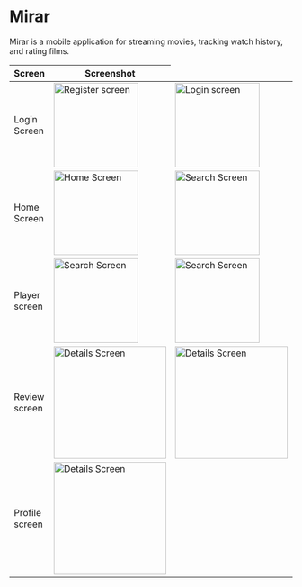 # Mirar
Mirar is a mobile application for streaming movies, tracking watch history, and rating films.

<table>
  <thead>
    <tr>
      <th>Screen</th>
      <th>Screenshot</th>
    </tr>
  </thead>
  <tbody>
    <tr>
      <td>Login Screen</td>
      <td><img src=https://github.com/user-attachments/assets/cbf175a0-e65a-4456-876f-102adb1704e6 alt="Register screen" width="150"></td>
      <td><img src=https://github.com/user-attachments/assets/ebe27c45-d9d4-4db5-82a2-91ea4a59d6d4 alt="Login screen" width="150"></td>
    </tr>
    <tr>
      <td>Home Screen</td>
      <td><img src=https://github.com/user-attachments/assets/b6c71bcb-c783-453f-8f7d-0f10f36543d8 alt="Home Screen" width="150"></td>
      <td><img src=https://github.com/user-attachments/assets/6892788e-d3eb-492c-b545-f6d98b07b077 alt="Search Screen" width="150"></td>
    </tr>
    <tr>
      <td>Player screen</td>
      <td><img src=https://github.com/user-attachments/assets/06a7c64d-2253-4ff6-88fc-f5bc878c15c0 alt="Search Screen" width="150"></td>
      <td><img src=https://github.com/user-attachments/assets/6a0578e2-7ed4-4c4d-ad54-851cd0fbf43f alt="Search Screen" width="150"></td>
      <td><img src=https://github.com/user-attachments/assets/4dcb4235-f4d4-485b-b5a2-884e6717962f alt="Search Screen" width="150"></td>
    </tr>
    <tr>
      <td>Review screen</td>
      <td><img src=https://github.com/user-attachments/assets/44f2c515-24f2-430b-9314-2005604a98d9 alt="Details Screen" width="200"></td>
      <td><img src=https://github.com/user-attachments/assets/c1e759bb-fce5-4197-b667-10b2a397c706 alt="Details Screen" width="200"></td>
    </tr>
     <tr>
      <td>Profile screen</td>
      <td><img src=https://github.com/user-attachments/assets/ef7bdd7b-1542-424a-80ba-e801c95b9df5 alt="Details Screen" width="200"></td>
    </tr>
  </tbody>
</table>
